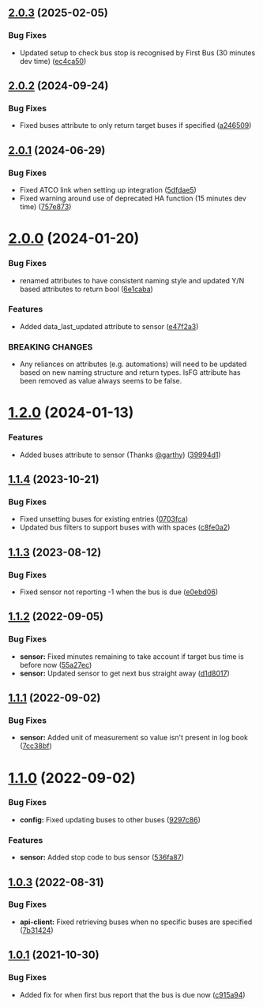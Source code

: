 ## [2.0.3](https://github.com/BottlecapDave/HomeAssistant-FirstBus/compare/v2.0.2...v2.0.3) (2025-02-05)


### Bug Fixes

* Updated setup to check bus stop is recognised by First Bus (30 minutes dev time) ([ec4ca50](https://github.com/BottlecapDave/HomeAssistant-FirstBus/commit/ec4ca5073528dc94246ccf16ec7c7ebde5d7ea03))

## [2.0.2](https://github.com/BottlecapDave/HomeAssistant-FirstBus/compare/v2.0.1...v2.0.2) (2024-09-24)


### Bug Fixes

* Fixed buses attribute to only return target buses if specified ([a246509](https://github.com/BottlecapDave/HomeAssistant-FirstBus/commit/a246509b7d896cd8783e9095c7d45aabf1cb240d))

## [2.0.1](https://github.com/BottlecapDave/HomeAssistant-FirstBus/compare/v2.0.0...v2.0.1) (2024-06-29)


### Bug Fixes

* Fixed ATCO link when setting up integration ([5dfdae5](https://github.com/BottlecapDave/HomeAssistant-FirstBus/commit/5dfdae5871c72c6e66b980193e87c76128726f89))
* Fixed warning around use of deprecated HA function (15 minutes dev time) ([757e873](https://github.com/BottlecapDave/HomeAssistant-FirstBus/commit/757e87322b15bacf9fef75f7d1f155cf2402414b))

# [2.0.0](https://github.com/BottlecapDave/HomeAssistant-FirstBus/compare/v1.2.0...v2.0.0) (2024-01-20)


### Bug Fixes

* renamed attributes to have consistent naming style and updated Y/N based attributes to return bool ([6e1caba](https://github.com/BottlecapDave/HomeAssistant-FirstBus/commit/6e1caba23725d65021763dfd867f012b5965640f))


### Features

* Added data_last_updated attribute to sensor ([e47f2a3](https://github.com/BottlecapDave/HomeAssistant-FirstBus/commit/e47f2a399ca53a8cfc4dc6e14fcdf6ac08936eb8))


### BREAKING CHANGES

* Any reliances on attributes (e.g. automations) will need to be updated based on new naming structure
and return types. IsFG attribute has been removed as value always seems to be false.

# [1.2.0](https://github.com/BottlecapDave/HomeAssistant-FirstBus/compare/v1.1.4...v1.2.0) (2024-01-13)


### Features

* Added buses attribute to sensor (Thanks [@garthy](https://github.com/garthy)) ([39994d1](https://github.com/BottlecapDave/HomeAssistant-FirstBus/commit/39994d1fbbdbfb04b798b60a0f98a0768e23160a))

## [1.1.4](https://github.com/BottlecapDave/HomeAssistant-FirstBus/compare/v1.1.3...v1.1.4) (2023-10-21)


### Bug Fixes

* Fixed unsetting buses for existing entries ([0703fca](https://github.com/BottlecapDave/HomeAssistant-FirstBus/commit/0703fca5ea7c17d447697bb962b8f01336d9c864))
* Updated bus filters to support buses with with spaces ([c8fe0a2](https://github.com/BottlecapDave/HomeAssistant-FirstBus/commit/c8fe0a2a825281914465c5ed550981f49d253759))

## [1.1.3](https://github.com/BottlecapDave/HomeAssistant-FirstBus/compare/v1.1.2...v1.1.3) (2023-08-12)


### Bug Fixes

* Fixed sensor not reporting -1 when the bus is due ([e0ebd06](https://github.com/BottlecapDave/HomeAssistant-FirstBus/commit/e0ebd065ba3fc5ece573823baf2271a51f54aac1))

## [1.1.2](https://github.com/BottlecapDave/HomeAssistant-FirstBus/compare/v1.1.1...v1.1.2) (2022-09-05)


### Bug Fixes

* **sensor:** Fixed minutes remaining to take account if target bus time is before now ([55a27ec](https://github.com/BottlecapDave/HomeAssistant-FirstBus/commit/55a27ecbcc0cd61e506c4221454715f6da5b0df5))
* **sensor:** Updated sensor to get next bus straight away ([d1d8017](https://github.com/BottlecapDave/HomeAssistant-FirstBus/commit/d1d8017d9f2ad01cad3a6f6124ccb2bea89f49bb))

## [1.1.1](https://github.com/BottlecapDave/HomeAssistant-FirstBus/compare/v1.1.0...v1.1.1) (2022-09-02)


### Bug Fixes

* **sensor:** Added unit of measurement so value isn't present in log book ([7cc38bf](https://github.com/BottlecapDave/HomeAssistant-FirstBus/commit/7cc38bfb3ec6c61b09f915cb5b1d77597e19e8e0))

# [1.1.0](https://github.com/BottlecapDave/HomeAssistant-FirstBus/compare/v1.0.3...v1.1.0) (2022-09-02)


### Bug Fixes

* **config:** Fixed updating buses to other buses ([9297c86](https://github.com/BottlecapDave/HomeAssistant-FirstBus/commit/9297c86575d8200f3a6339c354e87554c0b99566))


### Features

* **sensor:** Added stop code to bus sensor ([536fa87](https://github.com/BottlecapDave/HomeAssistant-FirstBus/commit/536fa87eb4b1c24a36d168dfc1dcbbbaeff07877))

## [1.0.3](https://github.com/BottlecapDave/HomeAssistant-FirstBus/compare/v1.0.2...v1.0.3) (2022-08-31)


### Bug Fixes

* **api-client:** Fixed retrieving buses when no specific buses are specified ([7b31424](https://github.com/BottlecapDave/HomeAssistant-FirstBus/commit/7b31424348a30171714f216c2d36772f8eae3bd2))

## [1.0.1](https://github.com/BottlecapDave/HomeAssistant-FirstBus/compare/v1.0.0...v1.0.1) (2021-10-30)


### Bug Fixes

* Added fix for when first bus report that the bus is due now ([c915a94](https://github.com/BottlecapDave/HomeAssistant-FirstBus/commit/c915a94ddd4c55e8355a9d3223ad0e25e72395f2))
